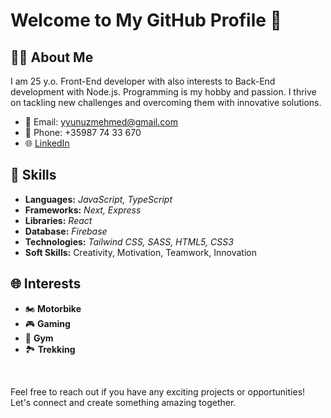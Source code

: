 # Welcome to My GitHub Profile 👋

## 👨‍💻 About Me

I am 25 y.o. Front-End developer with also interests to Back-End development with Node.js. Programming is my hobby and passion. I thrive on tackling new challenges and overcoming them with innovative solutions.

- 📧 Email: yyunuzmehmed@gmail.com
- 📱 Phone: +35987 74 33 670
- 🌐 [LinkedIn](https://www.linkedin.com/in/mehmed-yunuz-7348a7300)

## 🚀 Skills

- **Languages:** _JavaScript, TypeScript_
- **Frameworks:** _Next, Express_
- **Libraries:** _React_
- **Database:** _Firebase_
- **Technologies:** _Tailwind CSS, SASS, HTML5, CSS3_
- **Soft Skills:** Creativity, Motivation, Teamwork, Innovation


## 🌐 Interests

- 🏍️ **Motorbike**
- 🎮 **Gaming**
- 💪 **Gym**
- 🏞️ **Trekking**

<br />

Feel free to reach out if you have any exciting projects or opportunities! Let's connect and create something amazing together.
